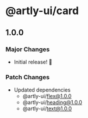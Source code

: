 # @artly-ui/card

## 1.0.0

### Major Changes

- Initial release! 🎉

### Patch Changes

- Updated dependencies
  - @artly-ui/flex@1.0.0
  - @artly-ui/heading@1.0.0
  - @artly-ui/text@1.0.0
